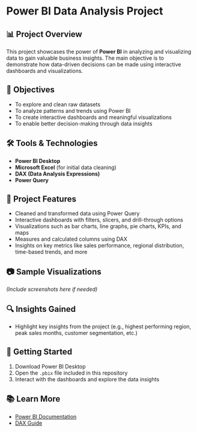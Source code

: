 # Power BI Data Analysis Project

## 📊 Project Overview
This project showcases the power of **Power BI** in analyzing and visualizing data to gain valuable business insights. The main objective is to demonstrate how data-driven decisions can be made using interactive dashboards and visualizations.

## 🎯 Objectives
- To explore and clean raw datasets
- To analyze patterns and trends using Power BI
- To create interactive dashboards and meaningful visualizations
- To enable better decision-making through data insights

## 🛠 Tools & Technologies
- **Power BI Desktop**
- **Microsoft Excel** (for initial data cleaning)
- **DAX (Data Analysis Expressions)**
- **Power Query**

## 📁 Project Features
- Cleaned and transformed data using Power Query
- Interactive dashboards with filters, slicers, and drill-through options
- Visualizations such as bar charts, line graphs, pie charts, KPIs, and maps
- Measures and calculated columns using DAX
- Insights on key metrics like sales performance, regional distribution, time-based trends, and more

## 📷 Sample Visualizations
*(Include screenshots here if needed)*

## 🔍 Insights Gained
- Highlight key insights from the project (e.g., highest performing region, peak sales months, customer segmentation, etc.)

## 🚀 Getting Started
1. Download Power BI Desktop
2. Open the `.pbix` file included in this repository
3. Interact with the dashboards and explore the data insights

## 📚 Learn More
- [Power BI Documentation](https://learn.microsoft.com/en-us/power-bi/)
- [DAX Guide](https://dax.guide/)


